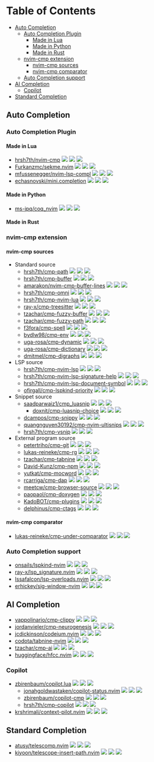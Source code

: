# Table of Contents

<!-- toc -->

- [Auto Completion](#auto-completion)
  * [Auto Completion Plugin](#auto-completion-plugin)
    + [Made in Lua](#made-in-lua)
    + [Made in Python](#made-in-python)
    + [Made in Rust](#made-in-rust)
  * [nvim-cmp extension](#nvim-cmp-extension)
    + [nvim-cmp sources](#nvim-cmp-sources)
    + [nvim-cmp comparator](#nvim-cmp-comparator)
  * [Auto Completion support](#auto-completion-support)
- [AI Completion](#ai-completion)
  * [Copilot](#copilot)
- [Standard Completion](#standard-completion)

<!-- tocstop -->

## Auto Completion

### Auto Completion Plugin

#### Made in Lua

- [hrsh7th/nvim-cmp](https://github.com/hrsh7th/nvim-cmp) ![](https://img.shields.io/github/stars/hrsh7th/nvim-cmp) ![](https://img.shields.io/github/last-commit/hrsh7th/nvim-cmp) ![](https://img.shields.io/github/commit-activity/y/hrsh7th/nvim-cmp)
- [Furkanzmc/sekme.nvim](https://github.com/Furkanzmc/sekme.nvim) ![](https://img.shields.io/github/stars/Furkanzmc/sekme.nvim) ![](https://img.shields.io/github/last-commit/Furkanzmc/sekme.nvim) ![](https://img.shields.io/github/commit-activity/y/Furkanzmc/sekme.nvim)
- [mfussenegger/nvim-lsp-compl](https://github.com/mfussenegger/nvim-lsp-compl) ![](https://img.shields.io/github/stars/mfussenegger/nvim-lsp-compl) ![](https://img.shields.io/github/last-commit/mfussenegger/nvim-lsp-compl) ![](https://img.shields.io/github/commit-activity/y/mfussenegger/nvim-lsp-compl)
- [echasnovski/mini.completion](https://github.com/echasnovski/mini.completion) ![](https://img.shields.io/github/stars/echasnovski/mini.completion) ![](https://img.shields.io/github/last-commit/echasnovski/mini.completion) ![](https://img.shields.io/github/commit-activity/y/echasnovski/mini.completion)

#### Made in Python

- [ms-jpq/coq_nvim](https://github.com/ms-jpq/coq_nvim) ![](https://img.shields.io/github/stars/ms-jpq/coq_nvim) ![](https://img.shields.io/github/last-commit/ms-jpq/coq_nvim) ![](https://img.shields.io/github/commit-activity/y/ms-jpq/coq_nvim)

#### Made in Rust

### nvim-cmp extension

#### nvim-cmp sources

- Standard source
  - [hrsh7th/cmp-path](https://github.com/hrsh7th/cmp-path) ![](https://img.shields.io/github/stars/hrsh7th/cmp-path) ![](https://img.shields.io/github/last-commit/hrsh7th/cmp-path) ![](https://img.shields.io/github/commit-activity/y/hrsh7th/cmp-path)
  - [hrsh7th/cmp-buffer](https://github.com/hrsh7th/cmp-buffer) ![](https://img.shields.io/github/stars/hrsh7th/cmp-buffer) ![](https://img.shields.io/github/last-commit/hrsh7th/cmp-buffer) ![](https://img.shields.io/github/commit-activity/y/hrsh7th/cmp-buffer)
  - [amarakon/nvim-cmp-buffer-lines](https://github.com/amarakon/nvim-cmp-buffer-lines) ![](https://img.shields.io/github/stars/amarakon/nvim-cmp-buffer-lines) ![](https://img.shields.io/github/last-commit/amarakon/nvim-cmp-buffer-lines) ![](https://img.shields.io/github/commit-activity/y/amarakon/nvim-cmp-buffer-lines)
  - [hrsh7th/cmp-omni](https://github.com/hrsh7th/cmp-omni) ![](https://img.shields.io/github/stars/hrsh7th/cmp-omni) ![](https://img.shields.io/github/last-commit/hrsh7th/cmp-omni) ![](https://img.shields.io/github/commit-activity/y/hrsh7th/cmp-omni)
  - [hrsh7th/cmp-nvim-lua](https://github.com/hrsh7th/cmp-nvim-lua) ![](https://img.shields.io/github/stars/hrsh7th/cmp-nvim-lua) ![](https://img.shields.io/github/last-commit/hrsh7th/cmp-nvim-lua) ![](https://img.shields.io/github/commit-activity/y/hrsh7th/cmp-nvim-lua)
  - [ray-x/cmp-treesitter](https://github.com/ray-x/cmp-treesitter) ![](https://img.shields.io/github/stars/ray-x/cmp-treesitter) ![](https://img.shields.io/github/last-commit/ray-x/cmp-treesitter) ![](https://img.shields.io/github/commit-activity/y/ray-x/cmp-treesitter)
  - [tzachar/cmp-fuzzy-buffer](https://github.com/tzachar/cmp-fuzzy-buffer) ![](https://img.shields.io/github/stars/tzachar/cmp-fuzzy-buffer) ![](https://img.shields.io/github/last-commit/tzachar/cmp-fuzzy-buffer) ![](https://img.shields.io/github/commit-activity/y/tzachar/cmp-fuzzy-buffer)
  - [tzachar/cmp-fuzzy-path](https://github.com/tzachar/cmp-fuzzy-path) ![](https://img.shields.io/github/stars/tzachar/cmp-fuzzy-path) ![](https://img.shields.io/github/last-commit/tzachar/cmp-fuzzy-path) ![](https://img.shields.io/github/commit-activity/y/tzachar/cmp-fuzzy-path)
  - [f3fora/cmp-spell](https://github.com/f3fora/cmp-spell) ![](https://img.shields.io/github/stars/f3fora/cmp-spell) ![](https://img.shields.io/github/last-commit/f3fora/cmp-spell) ![](https://img.shields.io/github/commit-activity/y/f3fora/cmp-spell)
  - [bydlw98/cmp-env](https://github.com/bydlw98/cmp-env) ![](https://img.shields.io/github/stars/bydlw98/cmp-env) ![](https://img.shields.io/github/last-commit/bydlw98/cmp-env) ![](https://img.shields.io/github/commit-activity/y/bydlw98/cmp-env)
  - [uga-rosa/cmp-dynamic](https://github.com/uga-rosa/cmp-dynamic) ![](https://img.shields.io/github/stars/uga-rosa/cmp-dynamic) ![](https://img.shields.io/github/last-commit/uga-rosa/cmp-dynamic) ![](https://img.shields.io/github/commit-activity/y/uga-rosa/cmp-dynamic)
  - [uga-rosa/cmp-dictionary](https://github.com/uga-rosa/cmp-dictionary) ![](https://img.shields.io/github/stars/uga-rosa/cmp-dictionary) ![](https://img.shields.io/github/last-commit/uga-rosa/cmp-dictionary) ![](https://img.shields.io/github/commit-activity/y/uga-rosa/cmp-dictionary)
  - [dmitmel/cmp-digraphs](https://github.com/dmitmel/cmp-digraphs) ![](https://img.shields.io/github/stars/dmitmel/cmp-digraphs) ![](https://img.shields.io/github/last-commit/dmitmel/cmp-digraphs) ![](https://img.shields.io/github/commit-activity/y/dmitmel/cmp-digraphs)
- LSP source
  - [hrsh7th/cmp-nvim-lsp](https://github.com/hrsh7th/cmp-nvim-lsp) ![](https://img.shields.io/github/stars/hrsh7th/cmp-nvim-lsp) ![](https://img.shields.io/github/last-commit/hrsh7th/cmp-nvim-lsp) ![](https://img.shields.io/github/commit-activity/y/hrsh7th/cmp-nvim-lsp)
  - [hrsh7th/cmp-nvim-lsp-signature-help](https://github.com/hrsh7th/cmp-nvim-lsp-signature-help) ![](https://img.shields.io/github/stars/hrsh7th/cmp-nvim-lsp-signature-help) ![](https://img.shields.io/github/last-commit/hrsh7th/cmp-nvim-lsp-signature-help) ![](https://img.shields.io/github/commit-activity/y/hrsh7th/cmp-nvim-lsp-signature-help)
  - [hrsh7th/cmp-nvim-lsp-document-symbol](https://github.com/hrsh7th/cmp-nvim-lsp-document-symbol) ![](https://img.shields.io/github/stars/hrsh7th/cmp-nvim-lsp-document-symbol) ![](https://img.shields.io/github/last-commit/hrsh7th/cmp-nvim-lsp-document-symbol) ![](https://img.shields.io/github/commit-activity/y/hrsh7th/cmp-nvim-lsp-document-symbol)
  - [ofirgall/cmp-lspkind-priority](https://github.com/ofirgall/cmp-lspkind-priority) ![](https://img.shields.io/github/stars/ofirgall/cmp-lspkind-priority) ![](https://img.shields.io/github/last-commit/ofirgall/cmp-lspkind-priority) ![](https://img.shields.io/github/commit-activity/y/ofirgall/cmp-lspkind-priority)
- Snippet source
  - [saadparwaiz1/cmp_luasnip](https://github.com/saadparwaiz1/cmp_luasnip) ![](https://img.shields.io/github/stars/saadparwaiz1/cmp_luasnip) ![](https://img.shields.io/github/last-commit/saadparwaiz1/cmp_luasnip) ![](https://img.shields.io/github/commit-activity/y/saadparwaiz1/cmp_luasnip)
    - [doxnit/cmp-luasnip-choice](https://github.com/doxnit/cmp-luasnip-choice) ![](https://img.shields.io/github/stars/doxnit/cmp-luasnip-choice) ![](https://img.shields.io/github/last-commit/doxnit/cmp-luasnip-choice) ![](https://img.shields.io/github/commit-activity/y/doxnit/cmp-luasnip-choice)
  - [dcampos/cmp-snippy](https://github.com/dcampos/cmp-snippy) ![](https://img.shields.io/github/stars/dcampos/cmp-snippy) ![](https://img.shields.io/github/last-commit/dcampos/cmp-snippy) ![](https://img.shields.io/github/commit-activity/y/dcampos/cmp-snippy)
  - [quangnguyen30192/cmp-nvim-ultisnips](https://github.com/quangnguyen30192/cmp-nvim-ultisnips) ![](https://img.shields.io/github/stars/quangnguyen30192/cmp-nvim-ultisnips) ![](https://img.shields.io/github/last-commit/quangnguyen30192/cmp-nvim-ultisnips) ![](https://img.shields.io/github/commit-activity/y/quangnguyen30192/cmp-nvim-ultisnips)
  - [hrsh7th/cmp-vsnip](https://github.com/hrsh7th/cmp-vsnip) ![](https://img.shields.io/github/stars/hrsh7th/cmp-vsnip) ![](https://img.shields.io/github/last-commit/hrsh7th/cmp-vsnip) ![](https://img.shields.io/github/commit-activity/y/hrsh7th/cmp-vsnip)
- External program source
  - [petertriho/cmp-git](https://github.com/petertriho/cmp-git) ![](https://img.shields.io/github/stars/petertriho/cmp-git) ![](https://img.shields.io/github/last-commit/petertriho/cmp-git) ![](https://img.shields.io/github/commit-activity/y/petertriho/cmp-git)
  - [lukas-reineke/cmp-rg](https://github.com/lukas-reineke/cmp-rg) ![](https://img.shields.io/github/stars/lukas-reineke/cmp-rg) ![](https://img.shields.io/github/last-commit/lukas-reineke/cmp-rg) ![](https://img.shields.io/github/commit-activity/y/lukas-reineke/cmp-rg)
  - [tzachar/cmp-tabnine](https://github.com/tzachar/cmp-tabnine) ![](https://img.shields.io/github/stars/tzachar/cmp-tabnine) ![](https://img.shields.io/github/last-commit/tzachar/cmp-tabnine) ![](https://img.shields.io/github/commit-activity/y/tzachar/cmp-tabnine)
  - [David-Kunz/cmp-npm](https://github.com/David-Kunz/cmp-npm) ![](https://img.shields.io/github/stars/David-Kunz/cmp-npm) ![](https://img.shields.io/github/last-commit/David-Kunz/cmp-npm) ![](https://img.shields.io/github/commit-activity/y/David-Kunz/cmp-npm)
  - [yutkat/cmp-mocword](https://github.com/yutkat/cmp-mocword) ![](https://img.shields.io/github/stars/yutkat/cmp-mocword) ![](https://img.shields.io/github/last-commit/yutkat/cmp-mocword) ![](https://img.shields.io/github/commit-activity/y/yutkat/cmp-mocword)
  - [rcarriga/cmp-dap](https://github.com/rcarriga/cmp-dap) ![](https://img.shields.io/github/stars/rcarriga/cmp-dap) ![](https://img.shields.io/github/last-commit/rcarriga/cmp-dap) ![](https://img.shields.io/github/commit-activity/y/rcarriga/cmp-dap)
  - [meetcw/cmp-browser-source](https://github.com/meetcw/cmp-browser-source) ![](https://img.shields.io/github/stars/meetcw/cmp-browser-source) ![](https://img.shields.io/github/last-commit/meetcw/cmp-browser-source) ![](https://img.shields.io/github/commit-activity/y/meetcw/cmp-browser-source)
  - [paopaol/cmp-doxygen](https://github.com/paopaol/cmp-doxygen) ![](https://img.shields.io/github/stars/paopaol/cmp-doxygen) ![](https://img.shields.io/github/last-commit/paopaol/cmp-doxygen) ![](https://img.shields.io/github/commit-activity/y/paopaol/cmp-doxygen)
  - [KadoBOT/cmp-plugins](https://github.com/KadoBOT/cmp-plugins) ![](https://img.shields.io/github/stars/KadoBOT/cmp-plugins) ![](https://img.shields.io/github/last-commit/KadoBOT/cmp-plugins) ![](https://img.shields.io/github/commit-activity/y/KadoBOT/cmp-plugins)
  - [delphinus/cmp-ctags](https://github.com/delphinus/cmp-ctags) ![](https://img.shields.io/github/stars/delphinus/cmp-ctags) ![](https://img.shields.io/github/last-commit/delphinus/cmp-ctags) ![](https://img.shields.io/github/commit-activity/y/delphinus/cmp-ctags)

#### nvim-cmp comparator

- [lukas-reineke/cmp-under-comparator](https://github.com/lukas-reineke/cmp-under-comparator) ![](https://img.shields.io/github/stars/lukas-reineke/cmp-under-comparator) ![](https://img.shields.io/github/last-commit/lukas-reineke/cmp-under-comparator) ![](https://img.shields.io/github/commit-activity/y/lukas-reineke/cmp-under-comparator)

### Auto Completion support

- [onsails/lspkind-nvim](https://github.com/onsails/lspkind-nvim) ![](https://img.shields.io/github/stars/onsails/lspkind-nvim) ![](https://img.shields.io/github/last-commit/onsails/lspkind-nvim) ![](https://img.shields.io/github/commit-activity/y/onsails/lspkind-nvim)
- [ray-x/lsp_signature.nvim](https://github.com/ray-x/lsp_signature.nvim) ![](https://img.shields.io/github/stars/ray-x/lsp_signature.nvim) ![](https://img.shields.io/github/last-commit/ray-x/lsp_signature.nvim) ![](https://img.shields.io/github/commit-activity/y/ray-x/lsp_signature.nvim)
- [Issafalcon/lsp-overloads.nvim](https://github.com/Issafalcon/lsp-overloads.nvim) ![](https://img.shields.io/github/stars/Issafalcon/lsp-overloads.nvim) ![](https://img.shields.io/github/last-commit/Issafalcon/lsp-overloads.nvim) ![](https://img.shields.io/github/commit-activity/y/Issafalcon/lsp-overloads.nvim)
- [erhickey/sig-window-nvim](https://github.com/erhickey/sig-window-nvim) ![](https://img.shields.io/github/stars/erhickey/sig-window-nvim) ![](https://img.shields.io/github/last-commit/erhickey/sig-window-nvim) ![](https://img.shields.io/github/commit-activity/y/erhickey/sig-window-nvim)

## AI Completion

- [vappolinario/cmp-clippy](https://github.com/vappolinario/cmp-clippy) ![](https://img.shields.io/github/stars/vappolinario/cmp-clippy) ![](https://img.shields.io/github/last-commit/vappolinario/cmp-clippy) ![](https://img.shields.io/github/commit-activity/y/vappolinario/cmp-clippy)
- [jordanvieler/cmp-neurogenesis](https://github.com/jordanvieler/cmp-neurogenesis) ![](https://img.shields.io/github/stars/jordanvieler/cmp-neurogenesis) ![](https://img.shields.io/github/last-commit/jordanvieler/cmp-neurogenesis) ![](https://img.shields.io/github/commit-activity/y/jordanvieler/cmp-neurogenesis)
- [jcdickinson/codeium.nvim](https://github.com/jcdickinson/codeium.nvim) ![](https://img.shields.io/github/stars/jcdickinson/codeium.nvim) ![](https://img.shields.io/github/last-commit/jcdickinson/codeium.nvim) ![](https://img.shields.io/github/commit-activity/y/jcdickinson/codeium.nvim)
- [codota/tabnine-nvim](https://github.com/codota/tabnine-nvim) ![](https://img.shields.io/github/stars/codota/tabnine-nvim) ![](https://img.shields.io/github/last-commit/codota/tabnine-nvim) ![](https://img.shields.io/github/commit-activity/y/codota/tabnine-nvim)
- [tzachar/cmp-ai](https://github.com/tzachar/cmp-ai) ![](https://img.shields.io/github/stars/tzachar/cmp-ai) ![](https://img.shields.io/github/last-commit/tzachar/cmp-ai) ![](https://img.shields.io/github/commit-activity/y/tzachar/cmp-ai)
- [huggingface/hfcc.nvim](https://github.com/huggingface/hfcc.nvim) ![](https://img.shields.io/github/stars/huggingface/hfcc.nvim) ![](https://img.shields.io/github/last-commit/huggingface/hfcc.nvim) ![](https://img.shields.io/github/commit-activity/y/huggingface/hfcc.nvim)

### Copilot

- [zbirenbaum/copilot.lua](https://github.com/zbirenbaum/copilot.lua) ![](https://img.shields.io/github/stars/zbirenbaum/copilot.lua) ![](https://img.shields.io/github/last-commit/zbirenbaum/copilot.lua) ![](https://img.shields.io/github/commit-activity/y/zbirenbaum/copilot.lua)
  - [jonahgoldwastaken/copilot-status.nvim](https://github.com/jonahgoldwastaken/copilot-status.nvim) ![](https://img.shields.io/github/stars/jonahgoldwastaken/copilot-status.nvim) ![](https://img.shields.io/github/last-commit/jonahgoldwastaken/copilot-status.nvim) ![](https://img.shields.io/github/commit-activity/y/jonahgoldwastaken/copilot-status.nvim)
  - [zbirenbaum/copilot-cmp](https://github.com/zbirenbaum/copilot-cmp) ![](https://img.shields.io/github/stars/zbirenbaum/copilot-cmp) ![](https://img.shields.io/github/last-commit/zbirenbaum/copilot-cmp) ![](https://img.shields.io/github/commit-activity/y/zbirenbaum/copilot-cmp)
  - [hrsh7th/cmp-copilot](https://github.com/hrsh7th/cmp-copilot) ![](https://img.shields.io/github/stars/hrsh7th/cmp-copilot) ![](https://img.shields.io/github/last-commit/hrsh7th/cmp-copilot) ![](https://img.shields.io/github/commit-activity/y/hrsh7th/cmp-copilot)
- [krshrimali/context-pilot.nvim](https://github.com/krshrimali/context-pilot.nvim) ![](https://img.shields.io/github/stars/krshrimali/context-pilot.nvim) ![](https://img.shields.io/github/last-commit/krshrimali/context-pilot.nvim) ![](https://img.shields.io/github/commit-activity/y/krshrimali/context-pilot.nvim)

## Standard Completion

- [atusy/telescomp.nvim](https://github.com/atusy/telescomp.nvim) ![](https://img.shields.io/github/stars/atusy/telescomp.nvim) ![](https://img.shields.io/github/last-commit/atusy/telescomp.nvim) ![](https://img.shields.io/github/commit-activity/y/atusy/telescomp.nvim)
- [kiyoon/telescope-insert-path.nvim](https://github.com/kiyoon/telescope-insert-path.nvim) ![](https://img.shields.io/github/stars/kiyoon/telescope-insert-path.nvim) ![](https://img.shields.io/github/last-commit/kiyoon/telescope-insert-path.nvim) ![](https://img.shields.io/github/commit-activity/y/kiyoon/telescope-insert-path.nvim)
